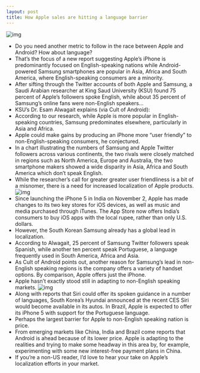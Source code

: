 ```yaml
---
layout: post
title: How Apple sales are hitting a language barrier
---
```

![img](http://media.idownloadblog.com/wp-content/uploads/2012/04/siri-languages.jpg)
* Do you need another metric to follow in the race between Apple and Android? How about language?
* That’s the focus of a new report suggesting Apple’s iPhone is predominantly focused on English-speaking nations while Android-powered Samsung smartphones are popular in Asia, Africa and South America, where English-speaking consumers are a minority.
* After sifting through the Twitter accounts of both Apple and Samsung, a Saudi Arabian researcher at King Saud University (KSU) found 75 percent of Apple’s followers spoke English, while about 35 percent of Samsung’s online fans were non-English speakers…
* KSU’s Dr. Esam Alwagait explains (via Cult of Android):
* According to our research, while Apple is more popular in English-speaking countries, Samsung predominates elsewhere, particularly in Asia and Africa.
* Apple could make gains by producing an iPhone more “user friendly” to non-English-speaking consumers, he conjectured.
* In a chart illustrating the numbers of Samsung and Apple Twitter followers across various continents, the two rivals were closely matched in regions such as North America, Europe and Australia, the two smartphone makers showed a wide disparity in Asia, Africa and South America which don’t speak English.
* While the researcher’s call for greater greater user friendliness is a bit of a misnomer, there is a need for increased localization of Apple products.
![img](http://media.idownloadblog.com/wp-content/uploads/2013/02/KSU-Localization-Apple-and-Samsung-language-data-001.jpg)
* Since launching the iPhone 5 in India on November 2, Apple has made changes to its two key stores for iOS devices, as well as music and media purchased through iTunes. The App Store now offers India’s consumers to buy iOS apps with the local rupee, rather than only U.S. dollars.
* However, the South Korean Samsung already has a global lead in localization.
* According to Alwagait, 25 percent of Samsung Twitter followers speak Spanish, while another ten percent speak Portuguese, a language frequently used in South America, Africa and Asia.
* As Cult of Android points out, another reason for Samsung’s lead in non-English speaking regions is the company offers a variety of handset options. By comparison, Apple offers just the iPhone.
* Apple hasn’t exactly stood still in adapting to non-English speaking markets.
![img](http://media.idownloadblog.com/wp-content/uploads/2013/02/KSU-Localization-Apple-and-Samsung-language-data-002.jpg)
* Along with reports that Siri could offer its spoken guidance in a number of languages, South Korea’s Hyundai announced at the recent CES Siri would become available in its autos. In Brazil, Apple is expected to offer its iPhone 5 with support for the Portuguese language.
* Perhaps the largest barrier for Apple to non-English speaking nation is price.
* From emerging markets like China, India and Brazil come reports that Android is ahead because of its lower price. Apple is adapting to the realities and trying to make some headway in this area by, for example, experimenting with some new interest-free payment plans in China.
* If you’re a non-US reader, I’d love to hear your take on Apple’s localization efforts in your market.

